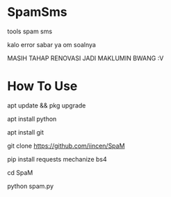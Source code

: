 # SpamSms
tools spam sms

kalo error sabar ya om soalnya

MASIH TAHAP RENOVASI JADI MAKLUMIN BWANG :V

# How To Use

apt update && pkg upgrade

apt install python

apt install git

git clone https://github.com/iincen/SpaM

pip install requests mechanize bs4

cd SpaM

python spam.py
